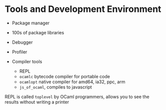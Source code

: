 # Tools and Development Environment

+ Package manager
+ 100s of package libraries
+ Debugger
+ Profiler

+ Compiler tools
    + REPL
    + `ocamlc` bytecode compiler for portable code
    + `ocamlopt` native compiler for amd64, ia32, ppc, arm
    + `js_of_ocaml`, compiles to javascript
    
REPL is called `toplevel` by OCaml programmers, allows you to see the results without writing a printer
